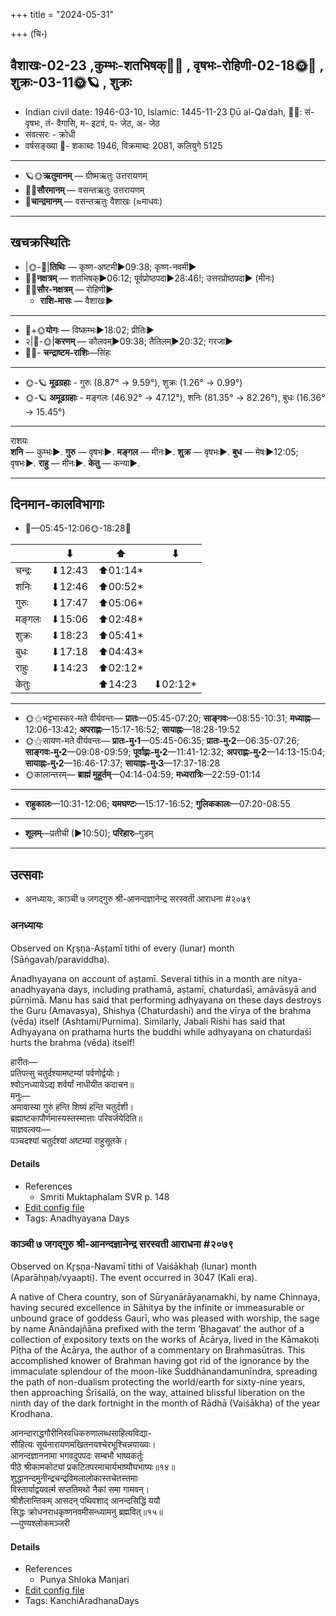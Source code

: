 +++
title = "2024-05-31"

+++
(चि॰)
## वैशाखः-02-23  ,कुम्भः-शतभिषक्🌛🌌  ,  वृषभः-रोहिणी-02-18🌞🌌  ,  शुक्रः-03-11🌞🪐  , शुक्रः
- Indian civil date: 1946-03-10, Islamic: 1445-11-23 Ḏū al-Qaʿdah, 🌌🌞: सं- वृषभः, तं- वैगासि, म- इटवं, प- जेठ, अ- जेठ
- संवत्सरः - क्रोधी
- वर्षसङ्ख्या 🌛- शकाब्दः 1946, विक्रमाब्दः 2081, कलियुगे 5125
___________________
- 🪐🌞**ऋतुमानम्** — ग्रीष्मऋतुः उत्तरायणम्
- 🌌🌞**सौरमानम्** — वसन्तऋतुः उत्तरायणम्
- 🌛**चान्द्रमानम्** — वसन्तऋतुः वैशाखः (≈माधवः)
___________________


## खचक्रस्थितिः
- |🌞-🌛|**तिथिः** — कृष्ण-अष्टमी►09:38; कृष्ण-नवमी►  
- 🌌🌛**नक्षत्रम्** — शतभिषक्►06:12; पूर्वप्रोष्ठपदा►28:46!; उत्तरप्रोष्ठपदा► (मीनः)  
- 🌌🌞**सौर-नक्षत्रम्** — रोहिणी►  
  - **राशि-मासः** — वैशाखः► 
___________________
- 🌛+🌞**योगः** — विष्कम्भः►18:02; प्रीतिः►  
- २|🌛-🌞|**करणम्** — कौलवम्►09:38; तैतिलम्►20:32; गरजा►  
- 🌌🌛- **चन्द्राष्टम-राशिः**—सिंहः  
___________________
- 🌞-🪐 **मूढग्रहाः** - गुरुः (8.87° → 9.59°), शुक्रः (1.26° → 0.99°)
- 🌞-🪐 **अमूढग्रहाः** - मङ्गलः (46.92° → 47.12°), शनिः (81.35° → 82.26°), बुधः (16.36° → 15.45°)
___________________
राशयः  
**शनि** — कुम्भः►. **गुरु** — वृषभः►. **मङ्गल** — मीनः►. **शुक्र** — वृषभः►. **बुध** — मेषः►12:05; वृषभः►. **राहु** — मीनः►. **केतु** — कन्या►. 
___________________


## दिनमान-कालविभागाः
- 🌅—05:45-12:06🌞-18:28🌇  

|      |⬇     |⬆     |⬇     |
|------|-----|-----|------|
|चन्द्रः|⬇12:43 |⬆01:14*|     |
|शनिः   |⬇12:46 |⬆00:52*|     |
|गुरुः  |⬇17:47 |⬆05:06*|     |
|मङ्गलः |⬇15:06 |⬆02:48*|     |
|शुक्रः |⬇18:23 |⬆05:41*|     |
|बुधः   |⬇17:18 |⬆04:43*|     |
|राहुः  |⬇14:23 |⬆02:12*|     |
|केतुः  |     |⬆14:23 |⬇02:12*|
___________________
- 🌞⚝भट्टभास्कर-मते वीर्यवन्तः— **प्रातः**—05:45-07:20; **साङ्गवः**—08:55-10:31; **मध्याह्नः**—12:06-13:42; **अपराह्णः**—15:17-16:52; **सायाह्नः**—18:28-19:52  
- 🌞⚝सायण-मते वीर्यवन्तः— **प्रातः-मु॰1**—05:45-06:35; **प्रातः-मु॰2**—06:35-07:26; **साङ्गवः-मु॰2**—09:08-09:59; **पूर्वाह्णः-मु॰2**—11:41-12:32; **अपराह्णः-मु॰2**—14:13-15:04; **सायाह्नः-मु॰2**—16:46-17:37; **सायाह्नः-मु॰3**—17:37-18:28  
- 🌞कालान्तरम्— **ब्राह्मं मुहूर्तम्**—04:14-04:59; **मध्यरात्रिः**—22:59-01:14  
___________________
- **राहुकालः**—10:31-12:06; **यमघण्टः**—15:17-16:52; **गुलिककालः**—07:20-08:55  
___________________
- **शूलम्**—प्रतीची (►10:50); **परिहारः**–गुडम्  
___________________

## उत्सवाः
- अनध्यायः, काञ्ची ७ जगद्गुरु श्री-आनन्दज्ञानेन्द्र सरस्वती आराधना #२०७९
### अनध्यायः

Observed on Kr̥ṣṇa-Aṣṭamī tithi of every (lunar) month (Sāṅgavaḥ/paraviddha). 

Anadhyayana on account of aṣṭamī. Several tithis in a month are nitya-anadhyayana days, including prathamā, aṣṭamī, chaturdaśī, amāvāsyā and pūrṇimā. Manu has said that performing adhyayana on these days destroys the Guru (Amavasya), Shishya (Chaturdashi) and the vīrya of the brahma (vēda) itself (Ashtami/Purnima). Similarly, Jabali Rishi has said that Adhyayana on prathama hurts the buddhi while adhyayana on chaturdaśī hurts the brahma (vēda) itself!

हारीतः—  
प्रतिपत्सु चतुर्दश्यामष्टम्यां पर्वणोर्द्वयोः।  
श्वोऽनध्यायेऽद्य शर्वर्यां नाधीयीत कदाचन॥  
मनुः—  
अमावास्या गुरुं हन्ति शिष्यं हन्ति चतुर्दशी।  
ब्रह्माष्टकापौर्णमास्यस्तस्मात्ताः परिवर्जयेदिति॥  
याज्ञवल्क्यः—  
पञ्चदश्यां चतुर्दश्यां अष्टम्यां राहुसूतके।



#### Details
- References
  - Smriti Muktaphalam SVR p.  148
- [Edit config file](https://github.com/jyotisham/adyatithi/blob/master/time_focus/adhyayana/lunar_month/tithi/00/23/anadhyAyaH~23.toml)
- Tags: Anadhyayana Days


### काञ्ची ७ जगद्गुरु श्री-आनन्दज्ञानेन्द्र सरस्वती आराधना #२०७९

Observed on Kr̥ṣṇa-Navamī tithi of Vaiśākhaḥ (lunar) month (Aparāhṇaḥ/vyaapti). The event occurred in 3047 (Kali era).  


A native of Chera country, son of Sūryanārāyaṇamakhi, by name Chinnaya, having secured excellence in Sāhitya by the infinite or immeasurable or unbound grace of goddess Gaurī, who was pleased with worship, the sage by name Ānāndajñāna prefixed with the term ‘Bhagavat’ the author of a collection of expository texts on the works of Ācārya, lived in the Kāmakoṭi Pīṭha of the Ācārya, the author of a commentary on Brahmasūtras. This accomplished knower of Brahman having got rid of the ignorance by the immaculate splendour of the moon-like Śuddhānandamunīndra, spreading the path of non-dualism protecting the world/earth for sixty-nine years, then approaching Śrīśailā, on the way, attained blissful liberation on the ninth day of the dark fortnight in the month of Rādhā (Vaiśākha) of the year Krodhana.

आनन्दाराद्धगौरीनिरवधिकरुणालब्धसाहित्यविद्या-  
सौहित्यः सूर्यनारायणमखितनयश्चेरभूश्चिन्नयाख्यः।  
आनन्दज्ञाननामा भगवदुपपदः सम्बभौ भाष्यकर्तुः  
पीठे श्रीकामकोट्यां प्रकटितपरमाचार्यभाष्यौघभाष्यः॥१४॥  
शुद्धानन्दमुनीन्द्रचन्द्रविमलालोकास्तचेतस्तमाः  
विस्तार्याद्वयवर्त्म सप्ततिमथो नैकां समा गामवन्।  
श्रीशैलान्तिकम् आसदन् पथिवशाद् आनन्दसिद्धिं ययौ  
सिद्धः क्रोधनराधकृष्णनवमीसन्ध्यामनु ब्रह्मवित्॥१५॥  
—पुण्यश्लोकमञ्जरी



#### Details
- References
  - Punya Shloka Manjari
- [Edit config file](https://github.com/jyotisham/adyatithi/blob/master/mahApuruSha/kAnchI-maTha/lunar_month/tithi/02/24/kAJcI_7_jagadguru_zrI~AnandajJAnEndra_sarasvatI_ArAdhanA.toml)
- Tags: KanchiAradhanaDays

